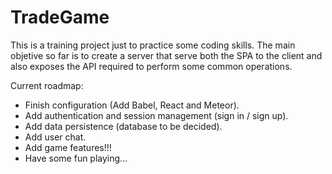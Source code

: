 # TradeGame
This is a training project just to practice some coding skills.
The main objetive so far is to create a server that serve both the SPA to the client and also exposes the API required to 
perform some common operations.

Current roadmap:
* Finish configuration (Add Babel, React and Meteor).
* Add authentication and session management (sign in / sign up).
* Add data persistence (database to be decided).
* Add user chat.
* Add game features!!!
* Have some fun playing...
